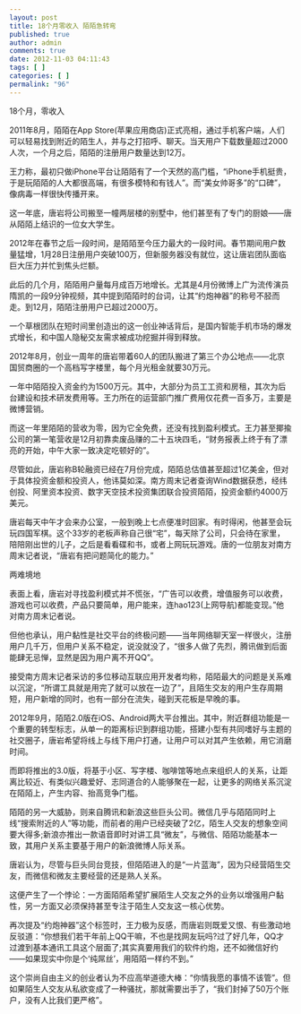 ```yaml
---
layout: post
title: 18个月零收入 陌陌急转弯
published: true
author: admin
comments: true
date: 2012-11-03 04:11:43
tags: [ ]
categories: [ ]
permalink: "96"
---
```

18个月，零收入

2011年8月，陌陌在App Store(苹果应用商店)正式亮相，通过手机客户端，人们可以轻易找到附近的陌生人，并与之打招呼、聊天。当天用户下载数量超过2000人次，一个月之后，陌陌的注册用户数量达到12万。

王力称，最初只做iPhone平台让陌陌有了一个天然的高门槛，&ldquo;iPhone手机挺贵，于是玩陌陌的人大都很高端，有很多模特和有钱人&rdquo;。而&ldquo;美女帅哥多&rdquo;的&ldquo;口碑&rdquo;，像病毒一样很快传播开来。

这一年底，唐岩将公司搬至一幢两层楼的别墅中，他们甚至有了专门的厨娘&mdash;&mdash;唐从陌陌上结识的一位女大学生。

2012年在春节之后一段时间，是陌陌至今压力最大的一段时间。春节期间用户数量猛增，1月28日注册用户突破100万，但新服务器没有就位，这让唐岩团队面临巨大压力并忙到焦头烂额。

此后的几个月，陌陌用户量每月成百万地增长。尤其是4月份微博上广为流传演员隋凯的一段9分钟视频，其中提到陌陌时的台词，让其&ldquo;约炮神器&rdquo;的称号不胫而走。到12月，陌陌注册用户已超过2000万。

一个草根团队在短时间里创造出的这一创业神话背后，是国内智能手机市场的爆发式增长，和中国人隐秘交友需求被成功挖掘并得到释放。

2012年8月，创业一周年的唐岩带着60人的团队搬进了第三个办公地点&mdash;&mdash;北京国贸商圈的一个高档写字楼里，每个月光租金就要30万元。

一年中陌陌投入资金约为1500万元。其中，大部分为员工工资和房租，其次为后台建设和技术研发费用等。王力所在的运营部门推广费用仅花费一百多万，主要是微博营销。

而这一年里陌陌的营收为零，因为它全免费，还没有找到盈利模式。王力甚至揶揄公司的第一笔营收是12月初靠卖废品赚的二十五块四毛，&ldquo;财务报表上终于有了漂亮的开始，中午大家一致决定吃顿好的&rdquo;。

尽管如此，唐岩称B轮融资已经在7月份完成，陌陌总估值甚至超过1亿美金，但对于具体投资金额和投资人，他讳莫如深。南方周末记者查询Wind数据获悉，经纬创投、阿里资本投资、数字天空技术投资集团联合投资陌陌，投资金额约4000万美元。

唐岩每天中午才会来办公室，一般到晚上七点便准时回家。有时得闲，他甚至会玩玩四国军棋。这个33岁的老板声称自己很&ldquo;宅&rdquo;，每天除了公司，只会待在家里，陪陪刚出世的儿子，之后是看看碟和书，或者上网玩玩游戏。唐的一位朋友对南方周末记者说，&ldquo;唐岩有把问题简化的能力。&rdquo;

两难境地

表面上看，唐岩对寻找盈利模式并不慌张，&ldquo;广告可以收费，增值服务可以收费，游戏也可以收费，产品只要简单，用户能来，连hao123(上网导航)都能变现。&rdquo;他对南方周末记者说。

但他也承认，用户黏性是社交平台的终极问题&mdash;&mdash;当年网络聊天室一样很火，注册用户几千万，但用户关系不稳定，说没就没了，&ldquo;很多人做了先烈，腾讯做到后面能肆无忌惮，显然是因为用户离不开QQ&rdquo;。

接受南方周末记者采访的多位移动互联应用开发者均称，陌陌最大的问题是关系难以沉淀，&ldquo;所谓工具就是用完了就可以放在一边了&rdquo;，且陌生交友的用户生存周期短，用户新增的同时，也有一部分在流失，碰到天花板是早晚的事。

2012年9月，陌陌2.0版在iOS、Android两大平台推出。其中，附近群组功能是一个重要的转型标志，从单一的距离标识到群组功能，搭建小型有共同嗜好与主题的社交圈子，唐岩希望将线上与线下用户打通，让用户可以对其产生依赖，用它消磨时间。

而即将推出的3.0版，将基于小区、写字楼、咖啡馆等地点来组织人的关系，让距离比较近、有类似兴趣爱好、志同道合的人能够聚在一起，让更多的网络关系沉淀在陌陌上，产生内容、抬高竞争门槛。

陌陌的另一大威胁，则来自腾讯和新浪这些巨头公司。微信几乎与陌陌同时上线&ldquo;搜索附近的人&rdquo;等功能，而前者的用户已经突破了2亿，陌生人交友的想象空间要大得多;新浪亦推出一款语音即时对讲工具&ldquo;微友&rdquo;，与微信、陌陌功能基本一致，其用户关系主要基于用户的新浪微博人际关系。

唐岩认为，尽管与巨头同台竞技，但陌陌进入的是&ldquo;一片蓝海&rdquo;，因为只经营陌生交友，而微信和微友主要经营的还是熟人关系。

这便产生了一个悖论：一方面陌陌希望扩展陌生人交友之外的业务以增强用户黏性，另一方面又必须保持甚至专注于陌生人交友这一核心优势。

再次提及&ldquo;约炮神器&rdquo;这个标签时，王力极为反感，而唐岩则既爱又恨、有些激动地反驳道：&ldquo;你想我们若干年前上QQ干嘛，不也是找网友玩吗?过了好几年，QQ才过渡到基本通讯工具这个层面了;其实真要用我们的软件约炮，还不如微信好约&mdash;&mdash;如果现实中你是个&lsquo;纯屌丝&rsquo;，用陌陌一样约不到。&rdquo;

这个崇尚自由主义的创业者认为不应高举道德大棒：&ldquo;你情我愿的事情不该管&rdquo;。但如果陌生人交友从私欲变成了一种骚扰，那就需要出手了，&ldquo;我们封掉了50万个账户，没有人比我们更严格&rdquo;。
